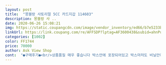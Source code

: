 ```yaml
---
layout: post 
title:  "몽블랑 사토리얼 5CC 카드지갑 114603" 
description: 몽블랑 사 ..
date: 2020-06-26 15:08:21 
img: https://static.coupangcdn.com/image/vendor_inventory/ed66/b7e5233b520882ff90bc184622b5816932d4b8920c7fd89ff919862929fa.png 
linkUrl: https://link.coupang.com/re/AFFSDP?lptag=AF3600438&subid=ahnPublicAsk&pageKey=1590584182&itemId=2718341761&vendorItemId=70708581348&traceid=V0-113-40ba3168f7d58efe 
categories: [1002] 
color: FF1744 
price: 70000 
author: Ask View Shop 
cont:  "●구매후기●<br/>상품품질 매우 좋습니다 박스안에 포장되어있고 박스마저도 비닐안에 씌어있어서 너무 좋았어요 선물하기에 딱인것같아요<br/>좋아요<br/>" 
---
```

